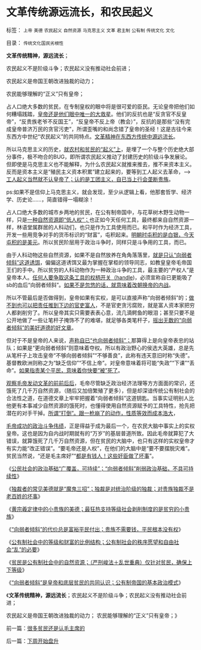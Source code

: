 # 文革传统源远流长，和农民起义

标签： `上帝` `美德` `农民起义` `自然资源` `马克思主义` `文革` `君主制` `公有制` `传统文化` `文化` 

目录： `传统文化国民劣根性`

**文革传统精神，源远流长**；

农民起义不是阶级斗争；农民起义没有推动社会前进；

农民起义是帝国王朝改进独裁的动力；

农民能够理解的“正义”只有皇帝；

占人口绝大多数的贫民，在专制皇权的眼中将是很可爱的臣民。无论皇帝把他们如何糟塌践踏，[皇帝还是他们眼中唯一的大救星](../../../2009/11/14/市场经济观点下小农的“愚蠢交换”.md)。他们的反抗也是“反贪官不反皇帝”，“反贵族老爷不反国王”，“反皇帝不反上帝（教会）”，反抗的是那些“没有完成皇帝普济万民的贪官污吏”，所谓歪嘴的和尚念错了皇帝的圣经！这是古往今来东西方中世纪“农民起义”的共同特点。[文革精神在东西方传统中源远流长](../../../2009/11/12/小农意识的暴力倾向和文革.md)。

所以马克思主义的历史，[就农村和贫民的“起义”上](../../../2009/11/11/小农意识可与任何“主义”相结合.md)，是埋了一个与整个历史绝大部分事件，极不吻合的BUG，即所谓农民起义推动了封建历史的阶级斗争发展论。但即使是马克思主义也不能解释，为什么农民起义就推来推去，推不来资本主义。反而是资本主义是“殖民主义资本积累”建立起来的，要等到工人起义去革命，——>[工人起义当然就不认皇帝了；认的是工团主义，自已当上行会垄断贵族](../../../2009/8/9/单位是特权体制内的中国人的灵魂.md)。

ps:如果不是信仰上马克思主义，就会发现，至少从逻辑上看，他那套哲学、经济学、历史论……，简直错得一塌糊涂！

占人口绝大多数的城市乡两地的贫民，在公有制帝国中，与花草树木野生动物一样，只是[一种自然资源即“低人权”；](../../../2010/2/21/农村问题只能是经济学的问题.md)也正如今天任何工具，最终都来自自然资源一样，林语堂属群居的人科动们，也只是作为工具使用而已。和平时作为经济工具，开发一些用竞争对手的货币标识的“财富”，屯积起来。[明朝时屯积的是白银，今天屯积的是美元](../../../2008/11/3/亡于内需不振！今天仍是明朝吗？.md)。所以贫民阶层用于政治斗争时，同样只是斗争用的工具，而已。

由于人科动物这些自然资源，如果不是自然放养在角角落落里，[就是只认“向弱者倾斜”这道诱饵](../../../2011/11/10/贵族不需要钱，平民根本没有权.md)，偏偏这道诱饵又最为掌握在掌柜的领导同志，如教皇皇帝毛帝国王们的手中。所以贫穷的人科动物作为一种政治斗争的工具，最主要的“产权人”是皇帝本人。[任何人要争取这条工具的权柄开关（handle](../../../2011/11/8/世界没有真正的独裁者；暴君是怎么炼成的？.md))，必须宣称自已更能吸了sb的血后“向弱者倾斜”。[如果不是忽悠的话，就意味着改朝换帝的内战](../../../2008/7/30/道德治国，走在内战消亡的路上.md)。

所以不管最后是否做得到，皇帝如果有实权，是可以直接声称“向弱者倾斜”的；[做不到也可以把责任推到下边的官吏富人](../../../2011/11/4/“阶级斗争观念”是一个BUG.md)，不是官吏贪污腐败，就是富人资本家把穷人都剥削穷了。所以皇帝其实只需要表表心意，流几滴鳄鱼的眼泪；甚至只要不是公开地做了一些让笔杆子掩饰不了的难堪，就足够各类笔杆子，[摇出无数的“向弱者倾斜”的美好道德的好文章](../../../2011/6/9/心证“兼听则明，偏信则暗”与自证循环.md)。

但对于不是皇帝的人来说，[声称自已“也向弱者倾斜”；](../../../2010/6/27/道德自省即为善，道德律人必为恶,道德标榜则为邪.md)那算得上是向皇帝表忠的站队；如果是“更向弱者倾斜”则意味着夺权。所以有政治野心的侯选大英雄，总是先从笔杆子上攻击皇帝“不够向弱者倾斜”“不够善良”，此称有违天意旧时称“失德”。基督教欧洲则称之为“缺乏信仰”“不信上帝”。对皇帝意味着将可能“失政”“下课”“丢命”。[如果指责某个平民，意味着你快要“被”死了](../../../2010/6/1/文革之祸不在于扣帽子;有人的地方就有帽子.md)。

[观察毛帝发动文革的前前后后](../../../2009/7/3/看看毛主席是怎样发动文革反腐的.md)，毛帝尽管缺乏政治经济法理等方方面面的常识，还饿死了几千万自然资源，（随后又加倍繁殖了更多），但是却深谙传统公有制社会的合法性之道，在道德文章上牢牢把握着“向弱者倾斜”这道钥匙。当事实证明别人比他更有本事减少自然资源的饿死时，也懂得使用自然资源赋予的工具特性，抢先把潜在的对手干掉。[所谓“打倒”。跟一枪崩了的动作，性质等效而成本浩大](../../../2010/6/2/历史意识形态，驳论容易立论难.md)，

[毛帝成功的政治斗争伟绩](http://darthvad.blog.sohu.com/130312127.html)，正是得益于成为最后一个，在农民大脑中事实上的实权皇帝。这也是因为自内战时期就有的“万岁”的基层普道所致。因此毛帝就算犯了大错误，就算饿死了几千万自然资源，但在贫民的大脑中，也只有这样的实权皇帝才有实力能“改正错误”。“要毛帝还是人权”，在他们的大脑中是“要不要摆脱灾难”。贫民当然说，“还是毛主席好”“[都是有钱人！这些奸臣做了坏事](../../../2011/10/16/阶级斗争中的大脑急转弯，攻击无权的小平民.md)”。

《[公民社会的政治基础“广覆盖，可持续”；“向弱者倾斜”削弱政治基础，不具可持续性](../../../2011/11/9/公民社会的政治基础广覆盖，经济基础可持续.md)》

《[独裁者的常见美德就是“魔鬼三招”；独裁是对统治阶级的独裁；对贵族独裁不是老百姓的坏事](../../../2011/11/10/君主常见的美德和美国的扩张本性.md)》

《[黄宗羲定律中的小贵族的美德；最狂热支持等级社会剥削制度的是贫穷的小贵族](../../../2011/11/10/黄宗羲定律中的小贵族的美德.md)》

《[“向弱者倾斜”的代价总是富裕平民付出；贵族不需要钱，平民根本没有权](../../../2011/11/10/贵族不需要钱，平民根本没有权.md)》

《[公有制社会中的等级和财富的比例结构；公有制社会的秩序愿望和自由社会“乱”的必要](../../../2011/11/11/公有制社会中的等级和财富的比例结构.md)》

《[贫民是公有制社会中的自然资源；（严刑峻法＋乱世重典）仅针对贫民，确保上下等级](../../../2011/11/11/公有制的自然资源和严刑峻法.md)》

《[“向弱者倾斜”是皇帝和底层贫民的共同认识；公有制帝国的基本政治模式](../../../2011/11/11/很多贫民还是认毛主席的.md)》

《**文革传统精神，源远流长**；农民起义不是阶级斗争；农民起义没有推动社会前进；

农民起义是帝国王朝改进独裁的动力； 农民能够理解的“正义”只有皇帝；》

前一篇：[很多贫民还是认毛主席的](../../../2011/11/11/很多贫民还是认毛主席的.md)

后一篇：[下周开始盘升](../../../2011/11/11/下周开始盘升.md)